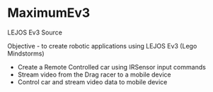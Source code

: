 # MaximumEv3
LEJOS Ev3 Source

Objective - to create robotic applications using LEJOS Ev3 (Lego Mindstorms)
* Create a Remote Controlled car using IRSensor input commands
* Stream video from the Drag racer to a mobile device
* Control car and stream video data to mobile device 
